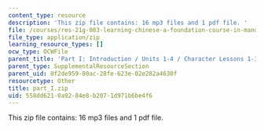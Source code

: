 ```yaml
---
content_type: resource
description: 'This zip file contains: 16 mp3 files and 1 pdf file. '
file: /courses/res-21g-003-learning-chinese-a-foundation-course-in-mandarin-spring-2011/558dd6210a9284e8b2071d971b6be4f6_part_I.zip
file_type: application/zip
learning_resource_types: []
ocw_type: OCWFile
parent_title: 'Part I: Introduction / Units 1-4 / Character Lessons 1-3'
parent_type: SupplementalResourceSection
parent_uid: 0f2de959-80ac-28fe-623e-02e282a4630f
resourcetype: Other
title: part_I.zip
uid: 558dd621-0a92-84e8-b207-1d971b6be4f6
---
```

This zip file contains: 16 mp3 files and 1 pdf file. 

